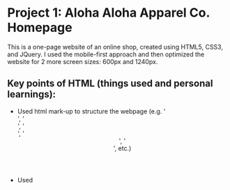 # Project 1: Aloha Aloha Apparel Co. Homepage

This is a one-page website of an online shop, created using HTML5, CSS3, and JQuery. I used the mobile-first approach and then optimized the website for 2 more screen sizes: 600px and 1240px. 

## Key points of HTML (things used and personal learnings):
* Used html mark-up to structure the webpage (e.g. '<section>', '<div>', '<nav>', '<header>', '<footer>', etc.)
* Used <script>, <link> 

## Key points of CSS:
* Used flexbox properties
* Learned basics of the CSS Grid

## Key points of JS:
* Added an image slider (Flickity Carousel)
* Installed an email address validation into the subscription form
* Added smooth scrolling for the navigation menu